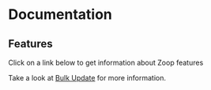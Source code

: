 # Documentation

## Features

Click on a link below to get information about Zoop features

Take a look at [Bulk Update](/docs/bulkupdate/BulkUpdate.md) for more information.
